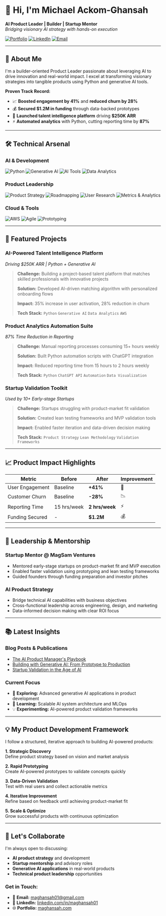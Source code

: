 
# 👋 Hi, I'm Michael Ackom-Ghansah

**AI Product Leader | Builder | Startup Mentor**  
*Bridging visionary AI strategy with hands-on execution*

[![Portfolio](https://img.shields.io/badge/Portfolio-maghansah.com-blue)](https://maghansah.com)
[![LinkedIn](https://img.shields.io/badge/LinkedIn-Connect-blue)](https://linkedin.com/in/maghansah01)
[![Email](https://img.shields.io/badge/Email-Contact%20Me-red)](mailto:maghansah01@gmail.com)

---

## 🚀 About Me

I'm a builder-oriented Product Leader passionate about leveraging AI to drive innovation and real-world impact. I excel at transforming visionary strategies into tangible products using Python and generative AI tools.

**Proven Track Record:**
- 📈 **Boosted engagement by 41%** and **reduced churn by 28%**
- 💰 **Secured $1.2M in funding** through data-backed prototypes
- 🚀 **Launched talent intelligence platform** driving **$250K ARR**
- ⚡ **Automated analytics** with Python, cutting reporting time by **87%**

---

## 🛠️ Technical Arsenal

### **AI & Development**
![Python](https://img.shields.io/badge/Python-Expert-3776AB?logo=python&logoColor=white)
![Generative AI](https://img.shields.io/badge/Generative_AI-Builder-FF6B35?logo=openai&logoColor=white)
![AI Tools](https://img.shields.io/badge/Cursor_+_Devin-Power_User-00D8FF?logo=ai&logoColor=white)
![Data Analytics](https://img.shields.io/badge/Data_Analytics-Advanced-FF9A00?logo=pandas&logoColor=white)

### **Product Leadership**
![Product Strategy](https://img.shields.io/badge/Product_Strategy-Expert-8B5CF6?logo=producthunt&logoColor=white)
![Roadmapping](https://img.shields.io/badge/Roadmapping-Specialist-10B981?logo=map&logoColor=white)
![User Research](https://img.shields.io/badge/User_Research-Deep_Dive-F59E0B?logo=users&logoColor=white)
![Metrics & Analytics](https://img.shields.io/badge/Metrics_&_Analytics-Data_Driven-EF4444?logo=googleanalytics&logoColor=white)

### **Cloud & Tools**
![AWS](https://img.shields.io/badge/AWS-Proficient-FF9900?logo=amazonaws&logoColor=white)
![Agile](https://img.shields.io/badge/Agile_Leadership-Expert-FF6B35?logo=scrum&logoColor=white)
![Prototyping](https://img.shields.io/badge/Rapid_Prototyping-Fast-8B5CF6?logo=figma&logoColor=white)

---

## 🎯 Featured Projects

### **AI-Powered Talent Intelligence Platform** 
*Driving $250K ARR | Python + Generative AI*

> **Challenge:** Building a project-based talent platform that matches skilled professionals with innovative projects
> 
> **Solution:** Developed AI-driven matching algorithm with personalized onboarding flows
> 
> **Impact:** 35% increase in user activation, 28% reduction in churn
>
> **Tech Stack:** `Python` `Generative AI` `Data Analytics` `AWS`

### **Product Analytics Automation Suite**
*87% Time Reduction in Reporting*

> **Challenge:** Manual reporting processes consuming 15+ hours weekly
> 
> **Solution:** Built Python automation scripts with ChatGPT integration
> 
> **Impact:** Reduced reporting time from 15 hours to 2 hours weekly
>
> **Tech Stack:** `Python` `ChatGPT API` `Automation` `Data Visualization`

### **Startup Validation Toolkit**
*Used by 10+ Early-stage Startups*

> **Challenge:** Startups struggling with product-market fit validation
> 
> **Solution:** Created lean testing frameworks and MVP validation tools
> 
> **Impact:** Enabled faster iteration and data-driven decision making
>
> **Tech Stack:** `Product Strategy` `Lean Methodology` `Validation Frameworks`

---

## 📈 Product Impact Highlights

<div align="center">

| Metric | Before | After | Improvement |
|--------|--------|-------|-------------|
| User Engagement | Baseline | **+41%** | 🚀 |
| Customer Churn | Baseline | **-28%** | 📉 |
| Reporting Time | 15 hrs/week | **2 hrs/week** | ⚡ |
| Funding Secured | - | **$1.2M** | 💰 |

</div>

---

## 🌟 Leadership & Mentorship

### **Startup Mentor** @ MagSam Ventures
- Mentored early-stage startups on product-market fit and MVP execution
- Enabled faster validation using prototyping and lean testing frameworks
- Guided founders through funding preparation and investor pitches

### **AI Product Strategy**
- Bridge technical AI capabilities with business objectives
- Cross-functional leadership across engineering, design, and marketing
- Data-informed decision making with clear ROI focus

---

## 📚 Latest Insights

### **Blog Posts & Publications**
- [The AI Product Manager's Playbook](https://maghansah.com/blog/ai-product-playbook)
- [Building with Generative AI: From Prototype to Production](https://maghansah.com/blog/generative-ai-prototyping)
- [Startup Validation in the Age of AI](https://maghansah.com/blog/startup-validation-ai)

### **Current Focus**
- 🔭 **Exploring:** Advanced generative AI applications in product development
- 🌱 **Learning:** Scalable AI system architecture and MLOps
- 💡 **Experimenting:** AI-powered product validation frameworks

---

## 💡 My Product Development Framework

I follow a structured, iterative approach to building AI-powered products:

**1. Strategic Discovery**  
Define product strategy based on vision and market analysis

**2. Rapid Prototyping**  
Create AI-powered prototypes to validate concepts quickly

**3. Data-Driven Validation**  
Test with real users and collect actionable metrics

**4. Iterative Improvement**  
Refine based on feedback until achieving product-market fit

**5. Scale & Optimize**  
Grow successful products with continuous optimization

---

## 🤝 Let's Collaborate

I'm always open to discussing:
- **AI product strategy** and development
- **Startup mentorship** and advisory roles  
- **Generative AI applications** in real-world products
- **Technical product leadership** opportunities

### **Get in Touch:**
- 📧 **Email:** [maghansah01@gmail.com](mailto:maghansah01@gmail.com)
- 💼 **LinkedIn:** [linkedin.com/in/maghansah01](https://linkedin.com/in/maghansah01)
- 🌐 **Portfolio:** [maghansah.com](https://maghansah.com)
